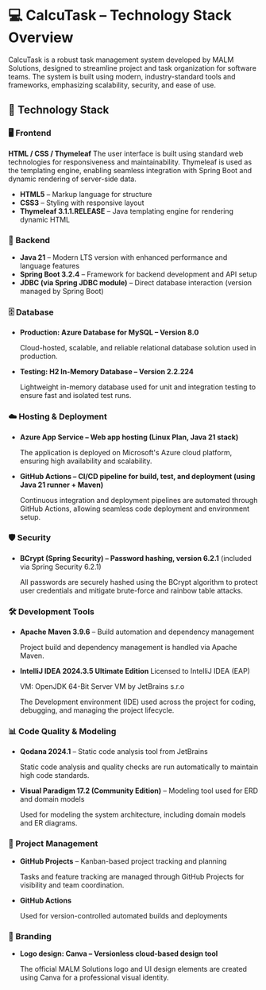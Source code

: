 # 💻 CalcuTask – Technology Stack Overview
CalcuTask is a robust task management system developed by MALM Solutions, designed to streamline project and task organization for software teams. The system is built using modern, industry-standard tools and frameworks, emphasizing scalability, security, and ease of use.

## 🧱 Technology Stack
### 🖥️ Frontend
**HTML / CSS / Thymeleaf**
The user interface is built using standard web technologies for responsiveness and maintainability. Thymeleaf is used as the templating engine, enabling seamless integration with Spring Boot and dynamic rendering of server-side data.
- **HTML5** – Markup language for structure
- **CSS3** – Styling with responsive layout
- **Thymeleaf 3.1.1.RELEASE** – Java templating engine for rendering dynamic HTML

### 🔧 Backend
- **Java 21** – Modern LTS version with enhanced performance and language features
- **Spring Boot 3.2.4** – Framework for backend development and API setup
- **JDBC (via Spring JDBC module)** – Direct database interaction (version managed by Spring Boot)

### 🗄️ Database
- **Production: Azure Database for MySQL – Version 8.0**

  Cloud-hosted, scalable, and reliable relational database solution used in production.
- **Testing: H2 In-Memory Database – Version 2.2.224**

  Lightweight in-memory database used for unit and integration testing to ensure fast and isolated test runs.

### ☁️ Hosting & Deployment
- **Azure App Service – Web app hosting (Linux Plan, Java 21 stack)**

  The application is deployed on Microsoft's Azure cloud platform, ensuring high availability and scalability.
- **GitHub Actions – CI/CD pipeline for build, test, and deployment (using Java 21 runner + Maven)**

  Continuous integration and deployment pipelines are automated through GitHub Actions, allowing seamless code deployment and environment setup.

### 🛡️ Security
- **BCrypt (Spring Security) – Password hashing, version 6.2.1** (included via Spring Security 6.2.1)

  All passwords are securely hashed using the BCrypt algorithm to protect user credentials and mitigate brute-force and rainbow table attacks.

### 🛠️ Development Tools
- **Apache Maven 3.9.6** – Build automation and dependency management

  Project build and dependency management is handled via Apache Maven.
- **IntelliJ IDEA 2024.3.5 Ultimate Edition** Licensed to IntelliJ IDEA (EAP)

  VM: OpenJDK 64-Bit Server VM by JetBrains s.r.o
  
  The Development environment (IDE) used across the project for coding, debugging, and managing the project lifecycle.

### 📊 Code Quality & Modeling
- **Qodana 2024.1** – Static code analysis tool from JetBrains

  Static code analysis and quality checks are run automatically to maintain high code standards.
- **Visual Paradigm 17.2 (Community Edition)** – Modeling tool used for ERD and domain models

  Used for modeling the system architecture, including domain models and ER diagrams.

### 📌 Project Management
- **GitHub Projects** – Kanban-based project tracking and planning

  Tasks and feature tracking are managed through GitHub Projects for visibility and team coordination.
- **GitHub Actions**

  Used for version-controlled automated builds and deployments

### 🎨 Branding
- **Logo design: Canva – Versionless cloud-based design tool**

  The official MALM Solutions logo and UI design elements are created using Canva for a professional visual identity.
